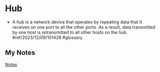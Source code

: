 # Hub
- A hub is a network device that operates by repeating data that it receives on one port to all the other ports. As a result, data transmitted by one host is retransmitted to all other hosts on the hub. #ref/2023/12/09/101428 #glossary 
## My Notes
[Notes](mynotes/hub-notes.md)
